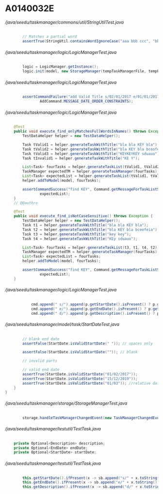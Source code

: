 # A0140032E
###### /java/seedu/taskmanager/commons/util/StringUtilTest.java
``` java
        // Matches a partial word
        assertTrue(StringUtil.containsWordIgnoreCase("aaa bbb ccc", "bb"));
```
###### /java/seedu/taskmanager/logic/LogicManagerTest.java
``` java
        logic = LogicManager.getInstance();
        logic.init(model, new StorageManager(tempTaskManagerFile, tempPreferencesFile));
```
###### /java/seedu/taskmanager/logic/LogicManagerTest.java
``` java
        assertCommandFailure("add Valid Title s/02/01/2017 e/01/01/2017 d/valid, description",
                AddCommand.MESSAGE_DATE_ORDER_CONSTRAINTS);
```
###### /java/seedu/taskmanager/logic/LogicManagerTest.java
``` java
    @Test
    public void execute_find_onlyMatchesFullWordsInNames() throws Exception {
        TestDataHelper helper = new TestDataHelper();

        Task tValid1 = helper.generateTaskWithTitle("bla bla KEY bla");
        Task tValid2 = helper.generateTaskWithTitle("bla KEY bla bceofeia");
        Task tValid3 = helper.generateTaskWithTitle("KEYKEYKEY sduauo");
        Task tInvalid1 = helper.generateTaskWithTitle("KE Y");

        List<Task> fourTasks = helper.generateTaskList(tValid1, tValid2, tValid3, tInvalid1);
        TaskManager expectedTM = helper.generateTaskManager(fourTasks);
        List<Task> expectedList = helper.generateTaskList(tValid1, tValid2, tValid3);
        helper.addToModel(model, fourTasks);

        assertCommandSuccess("find KEY", Command.getMessageForTaskListShownSummary(expectedList.size()), expectedTM,
                expectedList);
    }
    // @@authro

    @Test
    public void execute_find_isNotCaseSensitive() throws Exception {
        TestDataHelper helper = new TestDataHelper();
        Task t1 = helper.generateTaskWithTitle("bla bla KEY bla");
        Task t2 = helper.generateTaskWithTitle("bla KEY bla bceofeia");
        Task t3 = helper.generateTaskWithTitle("key key");
        Task t4 = helper.generateTaskWithTitle("KEy sduauo");

        List<Task> fourTasks = helper.generateTaskList(t3, t1, t4, t2);
        TaskManager expectedTM = helper.generateTaskManager(fourTasks);
        List<Task> expectedList = fourTasks;
        helper.addToModel(model, fourTasks);

        assertCommandSuccess("find KEY", Command.getMessageForTaskListShownSummary(expectedList.size()), expectedTM,
                expectedList);
    }

```
###### /java/seedu/taskmanager/logic/LogicManagerTest.java
``` java
            cmd.append(" s/").append(p.getStartDate().isPresent() ? p.getStartDate().get() : "");
            cmd.append(" e/").append(p.getEndDate().isPresent() ? p.getEndDate().get() : "");
            cmd.append(" d/").append(p.getDescription().isPresent() ? p.getDescription().get() : "");
```
###### /java/seedu/taskmanager/model/task/StartDateTest.java
``` java
        // blank end date
        assertFalse(StartDate.isValidStartDate(" ")); // spaces only

        assertFalse(StartDate.isValidStartDate("")); // blank

        // invalid parts

        // valid end date
        assertTrue(StartDate.isValidStartDate("01/02/2017"));
        assertTrue(StartDate.isValidStartDate("15/12/2019"));
        assertTrue(StartDate.isValidStartDate("01/03")); //relative date
    }
}
```
###### /java/seedu/taskmanager/storage/StorageManagerTest.java
``` java
        storage.handleTaskManagerChangedEvent(new TaskManagerChangedEvent(new TaskManager(), ""));
```
###### /java/seedu/taskmanager/testutil/TestTask.java
``` java
    private Optional<Description> description;
    private Optional<EndDate> endDate;
    private Optional<StartDate> startDate;
```
###### /java/seedu/taskmanager/testutil/TestTask.java
``` java
        this.getStartDate().ifPresent(x -> sb.append("s/" + x.toString()));
        this.getEndDate().ifPresent(x -> sb.append("e/" + x.toString()));
        this.getDescription().ifPresent(x -> sb.append("d/" + x.toString()));
```
